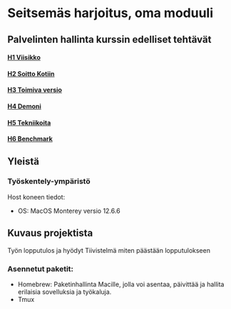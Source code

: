 # Seitsemäs harjoitus, oma moduuli
## Palvelinten hallinta kurssin edelliset tehtävät
#### [H1 Viisikko](https://github.com/Lambizzzz/infra-as-code/blob/main/h1-Viisikko.md)
#### [H2 Soitto Kotiin](https://github.com/Lambizzzz/infra-as-code/blob/main/h2-Soitto-kotiin.md)
#### [H3 Toimiva versio](https://github.com/Lambizzzz/infra-as-code/blob/main/h3-Toimiva-versio.md)
#### [H4 Demoni](https://github.com/Lambizzzz/infra-as-code/blob/main/h4-Demoni.md)
#### [H5 Tekniikoita](https://github.com/Lambizzzz/infra-as-code/blob/main/h5-Tekniikoita.md)
#### [H6 Benchmark]()
## Yleistä
### Työskentely-ympäristö
Host koneen tiedot:
- OS: MacOS Monterey versio 12.6.6

## Kuvaus projektista
Työn lopputulos ja hyödyt
Tiivistelmä miten päästään lopputulokseen

### Asennetut paketit:
- Homebrew: Paketinhallinta Macille, jolla voi asentaa, päivittää ja hallita erilaisia ​​sovelluksia ja työkaluja.
- Tmux

